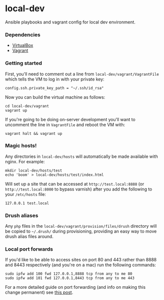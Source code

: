 local-dev
=========

Ansible playbooks and vagrant config for local dev environment.

### Dependencies

* [VirtualBox](https://www.virtualbox.org/)
* [Vagrant](http://www.vagrantup.com/)

### Getting started

First, you'll need to comment out a line from ```local-dev/vagrant/VagrantFile```
which tells the VM to log in with your private key:

```
config.ssh.private_key_path = "~/.ssh/id_rsa"
```

Now you can build the virtual machine as follows:

```shell
cd local-dev/vagrant
vagrant up
```

If you're going to be doing on-server development you'll want to uncomment the line
in ```VagrantFile``` and reboot the VM with:

```shell
vagrant halt && vagrant up
```

### Magic hosts!

Any directories in ```local-dev/hosts``` will automatically be made available with
nginx. For example:

```shell
mkdir local-dev/hosts/test
echo 'boom' > local-dev/hosts/test/index.html
```

Will set up a site that can be accessed at ```http://test.local:8888``` (or
```http://test.local:8000``` to bypass varnish) after you add the following
to your ```/etc/hosts``` file:

```
127.0.0.1 test.local
```

### Drush aliases

Any ```php``` files in the ```local-dev/vagrant/provision/files/drush``` directory
will be copied to ```~/.drush/``` during provisioning, providing an easy way to move
drush alias files around.

### Local port forwards

If you'd like to be able to access sites on port 80 and 443 rather than 8888 and 8443
respectively (and you're on a mac) run the following commands:

```shell
sudo ipfw add 100 fwd 127.0.0.1,8888 tcp from any to me 80
sudo ipfw add 101 fwd 127.0.0.1,8443 tcp from any to me 443
```

For a more detailed guide on port forwarding (and info on making this change permanent)
see [this post](http://www.dmuth.org/node/1404/web-development-port-80-and-443-vagrant).

